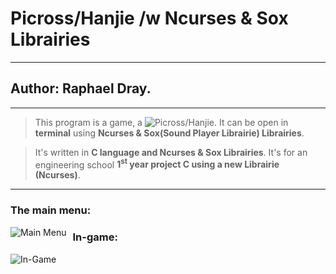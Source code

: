 # Picross/Hanjie /w Ncurses & Sox Librairies
---
## Author: Raphael Dray.
---
> This program is a game, a ![Picross/Hanjie](https://fr.wikipedia.org/wiki/Picross).
> It can be open in **terminal** using **Ncurses & Sox(Sound Player Librairie) Librairies**.


> It's written in __C language and Ncurses & Sox Librairies__.
> It's for an engineering school **1<sup>st</sup> year project C using a new Librairie (Ncurses)**.


---
### The main menu:
<img src="Capture2.PNG"
	 alt="Main Menu"
	 style="float: left; margin-right: 10px;" />


### In-game:
<img src="Capture.PNG"
	 alt="In-Game"
	 style="float: left; margin-right: 10px;" />